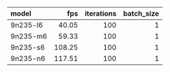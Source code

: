 | model    |    fps |   iterations |   batch_size |
|:---------|-------:|-------------:|-------------:|
| 9n235-l6 |  40.05 |          100 |            1 |
| 9n235-m6 |  59.33 |          100 |            1 |
| 9n235-s6 | 108.25 |          100 |            1 |
| 9n235-n6 | 117.51 |          100 |            1 |
